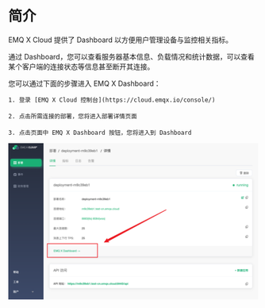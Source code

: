 # 简介

EMQ X Cloud 提供了 Dashboard 以方便用户管理设备与监控相关指标。

通过 Dashboard，您可以查看服务器基本信息、负载情况和统计数据，可以查看某个客户端的连接状态等信息甚至断开其连接。

您可以通过下面的步骤进入 EMQ X Dashboard：

    1. 登录 [EMQ X Cloud 控制台](https://cloud.emqx.io/console/)
    
    2. 点击所需连接的部署，您将进入部署详情页面
    
    3. 点击页面中 EMQ X Dashboard 按钮，您将进入到 Dashboard

![dashboard](./_assets/dashboard.png)
